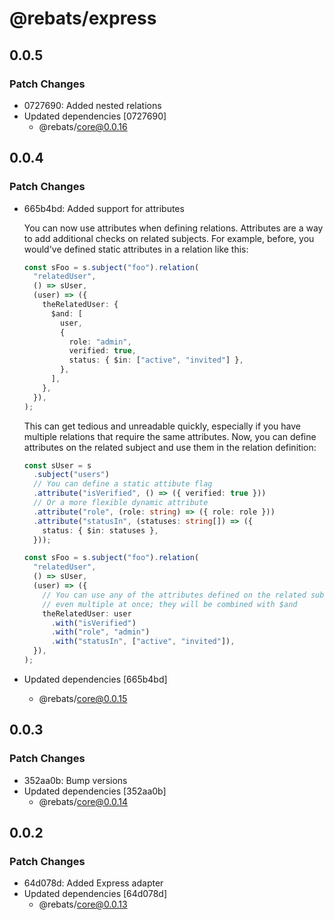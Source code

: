 # @rebats/express

## 0.0.5

### Patch Changes

- 0727690: Added nested relations
- Updated dependencies [0727690]
  - @rebats/core@0.0.16

## 0.0.4

### Patch Changes

- 665b4bd: Added support for attributes

  You can now use attributes when defining relations. Attributes are a way to
  add additional checks on related subjects. For example, before, you would've
  defined static attributes in a relation like this:

  ```ts
  const sFoo = s.subject("foo").relation(
    "relatedUser",
    () => sUser,
    (user) => ({
      theRelatedUser: {
        $and: [
          user,
          {
            role: "admin",
            verified: true,
            status: { $in: ["active", "invited"] },
          },
        ],
      },
    }),
  );
  ```

  This can get tedious and unreadable quickly, especially if you have multiple
  relations that require the same attributes. Now, you can define attributes on
  the related subject and use them in the relation definition:

  ```ts
  const sUser = s
    .subject("users")
    // You can define a static attibute flag
    .attribute("isVerified", () => ({ verified: true }))
    // Or a more flexible dynamic attribute
    .attribute("role", (role: string) => ({ role: role }))
    .attribute("statusIn", (statuses: string[]) => ({
      status: { $in: statuses },
    }));

  const sFoo = s.subject("foo").relation(
    "relatedUser",
    () => sUser,
    (user) => ({
      // You can use any of the attributes defined on the related subject,
      // even multiple at once; they will be combined with $and
      theRelatedUser: user
        .with("isVerified")
        .with("role", "admin")
        .with("statusIn", ["active", "invited"]),
    }),
  );
  ```

- Updated dependencies [665b4bd]
  - @rebats/core@0.0.15

## 0.0.3

### Patch Changes

- 352aa0b: Bump versions
- Updated dependencies [352aa0b]
  - @rebats/core@0.0.14

## 0.0.2

### Patch Changes

- 64d078d: Added Express adapter
- Updated dependencies [64d078d]
  - @rebats/core@0.0.13
